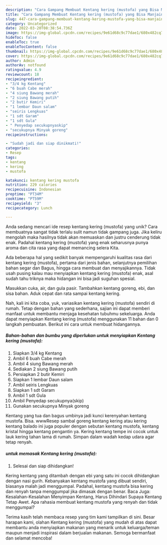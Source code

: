 ```yaml
---
description: "Cara Gampang Membuat Kentang kering (mustofa) yang Bisa Manjain Lidah"
title: "Cara Gampang Membuat Kentang kering (mustofa) yang Bisa Manjain Lidah"
slug: 447-cara-gampang-membuat-kentang-kering-mustofa-yang-bisa-manjain-lidah
category: Uncategorized
date: 2022-03-20T08:38:54.736Z
image: https://img-global.cpcdn.com/recipes/9e61d68c9c77dae1/680x482cq70/kentang-kering-mustofa-foto-resep-utama.jpg
hideToc: false
enableToc: true
enableTocContent: false
thumbnail: https://img-global.cpcdn.com/recipes/9e61d68c9c77dae1/680x482cq70/kentang-kering-mustofa-foto-resep-utama.jpg
cover: https://img-global.cpcdn.com/recipes/9e61d68c9c77dae1/680x482cq70/kentang-kering-mustofa-foto-resep-utama.jpg
author: Admin
authorAv: notfound
ratingvalue: 4.9
reviewcount: 18
recipeingredient:
- "3/4 kg Kentang"
- "6 buah Cabe merah"
- "4 siung Bawang merah"
- "2 siung Bawang putih"
- "2 butir Kemiri"
- "1 lembar Daun salam"
- "seiris Lengkuas"
- "1 sdt Garam"
- "1 sdt Gula"
- " Penyedap secukupnyaskip"
- "secukupnya Minyak goreng"
recipeinstructions:

- "Sudah jadi dan siap dinikmati!"
categories:
- Resep
tags:
- kentang
- kering
- mustofa

katakunci: kentang kering mustofa 
nutrition: 229 calories
recipecuisine: Indonesian
preptime: "PT34M"
cooktime: "PT59M"
recipeyield: "3"
recipecategory: Lunch

---
```





Anda sedang mencari ide resep kentang kering (mustofa) yang unik? Cara membuatnya sangat tidak terlalu sulit namun tidak gampang juga. Jika keliru mengolah maka hasilnya tidak akan memuaskan dan justru cenderung tidak enak. Padahal kentang kering (mustofa) yang enak seharusnya punya aroma dan cita rasa yang dapat memancing selera Kita.





Ada beberapa hal yang sedikit banyak mempengaruhi kualitas rasa dari kentang kering (mustofa), pertama dari jenis bahan, selanjutnya pemilihan bahan segar dan Bagus, hingga cara membuat dan menyajikannya. Tidak usah pusing kalau mau menyiapkan kentang kering (mustofa) enak,      asal sudah tahu triknya maka hidangan ini bisa jadi suguhan spesial.














Masukkan cuka, air, dan gula pasir. Tambahkan kentang goreng, ebi, dan sisa bahan. Aduk cepat dan rata sampai kentang kering.






Nah, kali ini kita coba, yuk, variasikan kentang kering (mustofa) sendiri di rumah. Tetap dengan bahan yang sederhana, sajian ini dapat memberi manfaat untuk membantu menjaga kesehatan tubuhmu sekeluarga. Anda dapat menyiapkan Kentang kering (mustofa) menggunakan 11 bahan dan 0 langkah pembuatan. Berikut ini cara untuk membuat hidangannya.

<!--inarticleads1-->

##### Bahan-bahan dan bumbu yang diperlukan untuk menyiapkan Kentang kering (mustofa):

1. Siapkan 3/4 kg Kentang
1. Ambil 6 buah Cabe merah
1. Ambil 4 siung Bawang merah
1. Sediakan 2 siung Bawang putih
1. Persiapkan 2 butir Kemiri
1. Siapkan 1 lembar Daun salam
1. Ambil seiris Lengkuas
1. Siapkan 1 sdt Garam
1. Ambil 1 sdt Gula
1. Ambil  Penyedap secukupnya(skip)
1. Gunakan secukupnya Minyak goreng


Kentang yang tua dan bagus umbinya jadi kunci kerenyahan kentang mustofa. Bisa. wwwResep sambal goreng kentang kering atau kering kentang balado ini juga populer dengan sebutan kentang mustofa, kentang kristal hingga kentang pengantin ya. Kering kentang tempe ini cocok untuk lauk kering tahan lama di rumah. Simpan dalam wadah kedap udara agar tetap renyah. 

<!--inarticleads2-->

#####  untuk memasak Kentang kering (mustofa):


1. Selesai dan siap dihidangkan!

Kering kentang yang ditambah dengan ebi yang satu ini cocok dihidangkan dengan nasi gurih. Kebanyakan kentang mustofa yang dibuat sendiri, biasanya malah jadi menggumpal. Padahal, kentang mustofa bisa kering dan renyah tanpa menggumpal jika dimasak dengan benar. Baca Juga: Kesalahan-Kesalahan Menyimpan Kentang, Harus Dihindari Supaya Kentang Tetap Awet. Apa rahasia membuat kentang mustofa yang renyah dan tidak menggumpal? 

Terima kasih telah membaca resep yang tim kami tampilkan di sini. Besar harapan kami, olahan Kentang kering (mustofa) yang mudah di atas dapat membantu anda menyiapkan makanan yang menarik untuk keluarga/teman maupun menjadi inspirasi dalam berjualan makanan. Semoga bermanfaat dan selamat mencoba!
